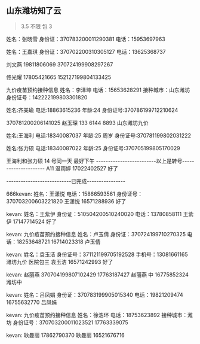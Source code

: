 ## 山东潍坊知了云

> 3.5 不限 包 3

姓名：张晓雪
身份证：370783200011290381
电话：15953697963

姓名：王嘉琪
身份证：370702200310305127
电话：13625368737

刘文燕
19811806069
370724199908297267

佟光耀 17805421665 152127199804133425

九价疫苗预约接种信息
姓名：李泽坤
电话：15653628291
接种城市：山东潍坊
身份证号：142222199803301820

姓名:齐美瑜
电话:18863615236
年龄:24
身份证号:370786199712210624

370781200206141025
赵玉琛
133 6144 8893
山东潍坊九价

姓名:王海利
电话:18340087037
年龄:25 周岁
身份证号:370781199802031222

姓名:张力硕
电话:18340087022
年龄:25
身份证号:370705199805170029

王海利和张力硕 14 号同一天 最好下午
-------------------------以上是转号---------------------
A11
温雨婷 17022402527 好了

---------------------------已完成----------------

666kevan:
姓名：王潇悦
电话：15866593561
身份证号：370703200603221820
王潇悦 16571288936 好了

kevan:
姓名：王紫伊
身份证：510504200510240020
电话：13780858111
王紫伊 17147714524 好了

kevan:
九价疫苗预约接种信息
姓名：卢玉倩
身份证：370724199710270325
电话：18253648721
16714023318 卢玉倩

kevan:
姓名：袁玉洁
身份证号：371121199705192528
手机号：13081661165
潍坊九价 医院包三
袁玉洁 16571242993 好了

kevan:
赵丽燕 370704199807102429 17763187427
赵丽燕 中 16775852324 潍坊中

kevan:
姓名：吕凤娟
身份证：370783199905015340
电话：19821209474
16755632770 吕凤娟

kevan:
九价疫苗预约接种信息
姓名：徐浩环
电话：18753623892
接种城市：潍坊
身份证号：370703200011023521
17763339075

kevan:
耿曼丽
17862790370
耿曼丽 16521676716
